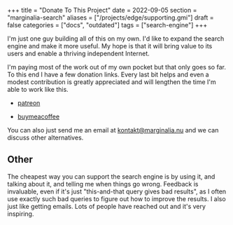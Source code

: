 +++
title = "Donate To This Project"
date = 2022-09-05
section = "marginalia-search"
aliases = ["/projects/edge/supporting.gmi"]
draft = false
categories = ["docs", "outdated"]
tags = ["search-engine"]
+++


I'm just one guy building all of this on my own. I'd like to expand the search engine and make it more useful.  My hope is that it will bring value to its users and enable a thriving independent Internet. 

I'm paying most of the work out of my own pocket but that only goes so far.  To this end I have a few donation links. Every last bit helps and even a modest contribution is greatly appreciated and will lengthen the time I'm able to work
like this.

* [patreon](https://www.patreon.com/marginalia_nu)

* [buymeacoffee](https://www.buymeacoffee.com/marginalia.nu)

You can also just send me an email at kontakt@marginalia.nu and we can discuss other alternatives. 

## Other

The cheapest way you can support the search engine is by using it, and talking about it, and telling me when things go wrong. Feedback is invaluable, even if it's just "this-and-that query gives bad results", as I often use exactly such bad queries to figure out how to improve the results. I also just like getting emails. Lots of people have reached out and it's very inspiring.


